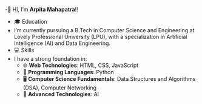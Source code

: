 -👋 Hi, I’m **Arpita Mahapatra**!!
- 🎓 Education
- I’m currently pursuing a B.Tech in Computer Science and Engineering at Lovely Professional University (LPU), with a specialization in Artificial Intelligence (AI) and Data Engineering.
- 💻 Skills
- I have a strong foundation in:
  - 🌐 **Web Technologies**: HTML, CSS, JavaScript
  - 🐍 **Programming Languages**: Python
  - 🖥️ **Computer Science Fundamentals**: Data Structures and Algorithms (DSA), Computer Networking
  - 🤖 **Advanced Technologies**: AI

